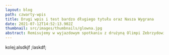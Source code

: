```yaml
---
layout: blog
path: czwarty-wpis
title: Drugi wpis i test bardzo długiego tytułu oraz Nasza Wygrana
date: 2021-07-12T14:52:13.902Z
thumbnail: src/images/thumbnails/glowna.jpg
abstract: Remisujemy w wyjazdowym spotkaniu z drużyną Olimpi Zebrzydowice 0:0
---
```

kolej;alsdkjf ;laskdf;